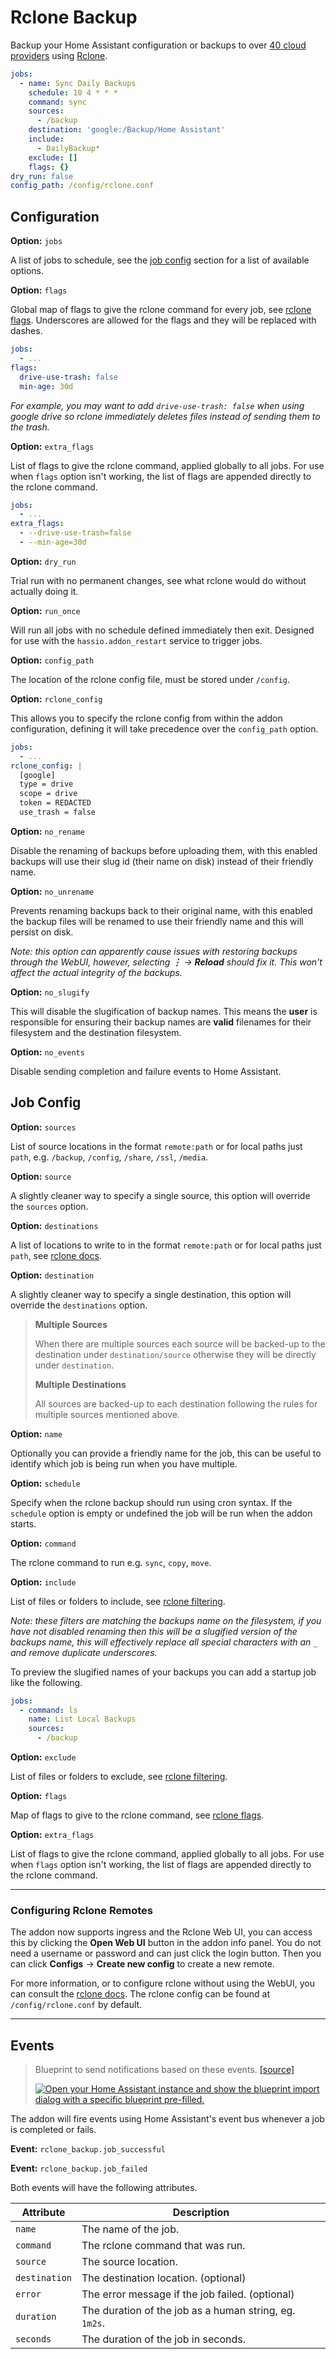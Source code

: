 # Rclone Backup

Backup your Home Assistant configuration or backups to over [40 cloud providers](https://rclone.org/#providers) using [Rclone](https://rclone.org/).

```yaml
jobs:
  - name: Sync Daily Backups
    schedule: 10 4 * * *
    command: sync
    sources:
      - /backup
    destination: 'google:/Backup/Home Assistant'
    include:
      - DailyBackup*
    exclude: []
    flags: {}
dry_run: false
config_path: /config/rclone.conf
```

## Configuration

**Option:** `jobs`

A list of jobs to schedule, see the [job config](#job-config) section for a list of available options.

**Option:** `flags`

Global map of flags to give the rclone command for every job, see [rclone flags](https://rclone.org/flags). Underscores are allowed for the flags and they will be replaced with dashes.

```yaml
jobs:
  - ...
flags:
  drive-use-trash: false
  min-age: 30d
```

*For example, you may want to add `drive-use-trash: false` when using google drive so rclone immediately deletes files instead of sending them to the trash.*

**Option:** `extra_flags`

List of flags to give the rclone command, applied globally to all jobs. For use when `flags` option isn't working, the list of flags are appended directly to the rclone command.

```yaml
jobs:
  - ...
extra_flags:
  - --drive-use-trash=false
  - --min-age=30d
```

**Option:** `dry_run`

Trial run with no permanent changes, see what rclone would do without actually doing it.

**Option:** `run_once`

Will run all jobs with no schedule defined immediately then exit. Designed for use with the `hassio.addon_restart` service to trigger jobs.

**Option:** `config_path`

The location of the rclone config file, must be stored under `/config`.

**Option:** `rclone_config`

This allows you to specify the rclone config from within the addon configuration, defining it will take precedence over the `config_path` option.

```yaml
jobs:
  - ...
rclone_config: |
  [google]
  type = drive
  scope = drive
  token = REDACTED
  use_trash = false
```

**Option:** `no_rename`

Disable the renaming of backups before uploading them, with this enabled backups will use their slug id (their name on disk) instead of their friendly name.

**Option:** `no_unrename`

Prevents renaming backups back to their original name, with this enabled the backup files will be renamed to use their friendly name and this will persist on disk.

*Note: this option can apparently cause issues with restoring backups through the WebUI, however, selecting **⋮** → **Reload** should fix it. 
This won't affect the actual integrity of the backups.*

**Option:** `no_slugify`

This will disable the slugification of backup names. This means the **user** is responsible for ensuring their backup names are **valid** filenames for their filesystem and the destination filesystem.

**Option:** `no_events`

Disable sending completion and failure events to Home Assistant.

## Job Config

**Option:** `sources`

List of source locations in the format `remote:path` or for local paths just `path`, e.g. `/backup`, `/config`, `/share`, `/ssl`, `/media`.

**Option:** `source`

A slightly cleaner way to specify a single source, this option will override the `sources` option.

**Option:** `destinations`

A list of locations to write to in the format `remote:path` or for local paths just `path`, see [rclone docs](https://rclone.org/docs).

**Option:** `destination`

A slightly cleaner way to specify a single destination, this option will override the `destinations` option.

> **Multiple Sources**
>
> When there are multiple sources each source will be backed-up to the destination under `destination/source`
> otherwise they will be directly under `destination`.
>
> **Multiple Destinations**
>
> All sources are backed-up to each destination following the rules for multiple sources mentioned above.

**Option:** `name`

Optionally you can provide a friendly name for the job, this can be useful to identify which job is being run when you have multiple.

**Option:** `schedule`

Specify when the rclone backup should run using cron syntax. If the `schedule` option is empty or undefined the job will be run when the addon starts.

**Option:** `command`

The rclone command to run e.g. `sync`, `copy`, `move`.

**Option:** `include`

List of files or folders to include, see [rclone filtering](https://rclone.org/filtering).

*Note: these filters are matching the backups name on the filesystem, if you have not disabled renaming then this will be a slugified version of the backups name, this will effectively replace all special characters with an `_` and remove duplicate underscores.*

To preview the slugified names of your backups you can add a startup job like the following.

```yaml
jobs:
  - command: ls
    name: List Local Backups
    sources:
      - /backup
```

**Option:** `exclude`

List of files or folders to exclude, see [rclone filtering](https://rclone.org/filtering).

**Option:** `flags`

Map of flags to give to the rclone command, see [rclone flags](https://rclone.org/flags).

**Option:** `extra_flags`

List of flags to give the rclone command, applied globally to all jobs. For use when `flags` option isn't working, the list of flags are appended directly to the rclone command.

---

### Configuring Rclone Remotes

The addon now supports ingress and the Rclone Web UI, you can access this by clicking the **Open Web UI** button in the addon info panel. You do not need a username or password and can just click the login button. Then you can click **Configs** -> **Create new config** to create a new remote.

For more information, or to configure rclone without using the WebUI, you can consult the [rclone docs](https://rclone.org/docs/). The rclone config can be found at `/config/rclone.conf` by default.

---

## Events

> Blueprint to send notifications based on these events. [[source]](https://github.com/jcwillox/home-assistant-blueprints)
>
> [![Open your Home Assistant instance and show the blueprint import dialog with a specific blueprint pre-filled.](https://my.home-assistant.io/badges/blueprint_import.svg)](https://my.home-assistant.io/redirect/blueprint_import/?blueprint_url=https%3A//raw.githubusercontent.com/jcwillox/home-assistant-blueprints/main/automation/notify_rclone_backup.yaml)

The addon will fire events using Home Assistant's event bus whenever a job is completed or fails.

**Event:** `rclone_backup.job_successful`

**Event:** `rclone_backup.job_failed`

Both events will have the following attributes.

| Attribute     | Description                                            |
| ------------- | ------------------------------------------------------ |
| `name`        | The name of the job.                                   |
| `command`     | The rclone command that was run.                       |
| `source`      | The source location.                                   |
| `destination` | The destination location. (optional)                   |
| `error`       | The error message if the job failed. (optional)        |
| `duration`    | The duration of the job as a human string, eg. `1m2s`. |
| `seconds`     | The duration of the job in seconds.                    |
